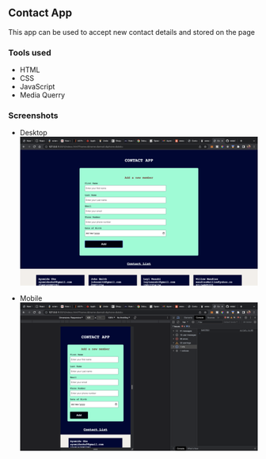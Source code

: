 ## Contact App
This app can be used to accept new contact details and stored on the page

### Tools used 
- HTML
- CSS
- JavaScript
- Media Querry

### Screenshots
- Desktop
![](./Screenshot%201.png)



- Mobile
![](./Screenshot%202.png)


